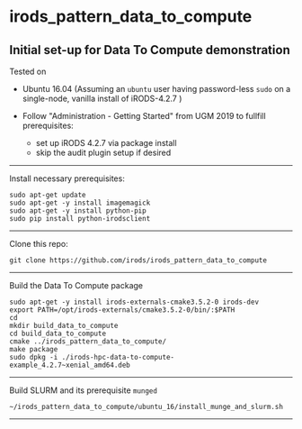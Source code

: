 # irods_pattern_data_to_compute

Initial set-up for **Data To Compute** demonstration
---

Tested on 
  - Ubuntu 16.04 
    (Assuming an `ubuntu` user having password-less `sudo`
     on a single-node, vanilla install of iRODS-4.2.7 )

  - Follow "Administration - Getting Started" from UGM 2019 to fullfill prerequisites:

      - set up iRODS 4.2.7 via package install
      - skip the audit plugin setup if desired

---

Install necessary prerequisites:
```
sudo apt-get update
sudo apt-get -y install imagemagick
sudo apt-get -y install python-pip
sudo pip install python-irodsclient
```
---
Clone this repo:
```
git clone https://github.com/irods/irods_pattern_data_to_compute
```
---
Build the Data To Compute package

```
sudo apt-get -y install irods-externals-cmake3.5.2-0 irods-dev
export PATH=/opt/irods-externals/cmake3.5.2-0/bin/:$PATH
cd
mkdir build_data_to_compute
cd build_data_to_compute
cmake ../irods_pattern_data_to_compute/
make package
sudo dpkg -i ./irods-hpc-data-to-compute-example_4.2.7~xenial_amd64.deb
```
---

Build SLURM and its prerequisite `munged`

```
~/irods_pattern_data_to_compute/ubuntu_16/install_munge_and_slurm.sh
```

---


